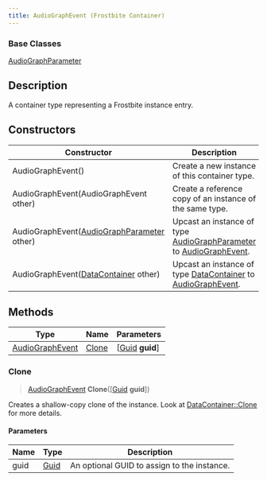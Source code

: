```yaml
---
title: AudioGraphEvent (Frostbite Container)
---
```

### Base Classes

[AudioGraphParameter](AudioGraphParameter)

## Description

A container type representing a Frostbite instance entry.

## Constructors

| Constructor                                                                | Description                                                                                                           |
| -------------------------------------------------------------------------- | --------------------------------------------------------------------------------------------------------------------- |
| AudioGraphEvent()                                                          | Create a new instance of this container type.                                                                         |
| AudioGraphEvent(AudioGraphEvent other)                                     | Create a reference copy of an instance of the same type.                                                              |
| AudioGraphEvent([AudioGraphParameter](AudioGraphParameter) other)          | Upcast an instance of type [AudioGraphParameter](AudioGraphParameter) to [AudioGraphEvent](AudioGraphEvent).          |
| AudioGraphEvent([DataContainer](/vext/ref/cls/shr/datacontainer) other) | Upcast an instance of type [DataContainer](/vext/ref/cls/shr/datacontainer) to [AudioGraphEvent](AudioGraphEvent). |

## Methods

| Type                               | Name            | Parameters                                     |
| ---------------------------------- | --------------- | ---------------------------------------------- |
| [AudioGraphEvent](AudioGraphEvent) | [Clone](#clone) | \[[Guid](/vext/ref/cls/shr/guid) **guid**\] |

### Clone

> [AudioGraphEvent](AudioGraphEvent) **Clone**(\[[Guid](/vext/ref/cls/shr/guid) **guid**\])

Creates a shallow-copy clone of the instance. Look at [DataContainer::Clone](/vext/ref/cls/shr/datacontainer#clone) for more details.

#### Parameters

| Name | Type         | Description                                 |
| ---- | ------------ | ------------------------------------------- |
| guid | [Guid](Guid) | An optional GUID to assign to the instance. |
